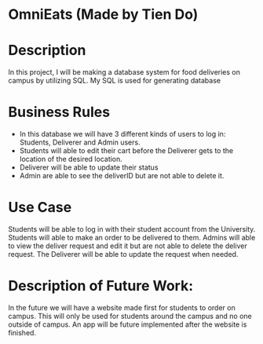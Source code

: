# OmniEats (Made by Tien Do)
# Description
In this project, I will be making a database system for food deliveries on campus by utilizing SQL. My SQL is used for generating database
# Business Rules
* In this database we will have 3 different kinds of users to log in: Students, Deliverer and Admin users. 
* Students will able to edit their cart before the Deliverer gets to the location of the desired location.
* Deliverer will be able to update their status
* Admin are able to see the deliverID but are not able to delete it.
# Use Case
Students will be able to log in with their student account from the University. Students will able to make an order to be delivered to them. Admins will able to view the deliver request and edit it but are not able to delete the deliver request. The Deliverer will be able to update the request when needed.
# Description of Future Work:
In the future we will have a website made first for students to order on campus. This will only be used for students around the campus and no one outside of campus. An app will be future implemented after the website is finished.

